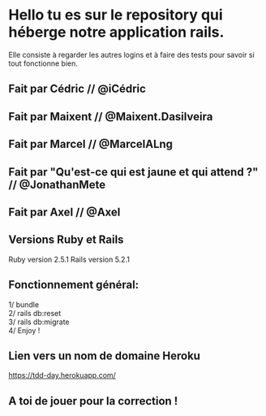 # Hello tu es sur le repository qui héberge notre application rails.

Elle consiste à regarder les autres logins et à faire des tests pour savoir si
tout fonctionne bien.

## Fait par Cédric // @iCédric
## Fait par Maixent // @Maixent.Dasilveira
## Fait par Marcel // @MarcelALng
## Fait par "Qu'est-ce qui est jaune et qui attend ?" // @JonathanMete
## Fait par Axel // @Axel

## Versions Ruby et Rails
Ruby version 2.5.1
Rails version 5.2.1

## Fonctionnement général:

1/ bundle </br>
2/ rails db:reset </br>
3/ rails db:migrate</br>
4/ Enjoy ! </br>

## Lien vers un nom de domaine Heroku

https://tdd-day.herokuapp.com/

## A toi de jouer pour la correction !